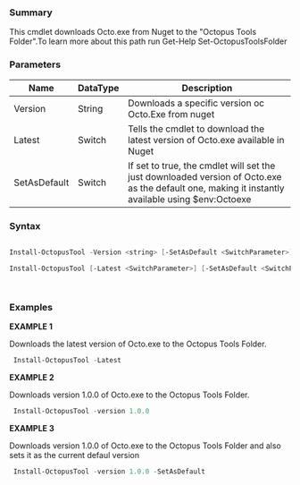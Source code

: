 ﻿
### Summary

This cmdlet downloads Octo.exe from Nuget to the "Octopus Tools Folder".To learn more about this path run Get-Help Set-OctopusToolsFolder
### Parameters
| Name | DataType          | Description |
| ------------- | ----------- | ----------- |
| Version | String |  Downloads a specific version oc Octo.Exe from nuget     |
| Latest | Switch |  Tells the cmdlet to download the latest version of Octo.exe available in Nuget     |
| SetAsDefault | Switch |  If set to true, the cmdlet will set the just downloaded version of Octo.exe as the default one, making  it instantly available using $env:Octoexe     |

### Syntax
``` powershell

Install-OctopusTool -Version <string> [-SetAsDefault <SwitchParameter>] [<CommonParameters>]

Install-OctopusTool [-Latest <SwitchParameter>] [-SetAsDefault <SwitchParameter>] [<CommonParameters>]




``` 

### Examples 

**EXAMPLE 1**

Downloads the latest version of Octo.exe to the Octopus Tools Folder.

``` powershell 
 Install-OctopusTool -Latest
``` 

**EXAMPLE 2**

Downloads version 1.0.0 of Octo.exe to the Octopus Tools Folder.

``` powershell 
 Install-OctopusTool -version 1.0.0
``` 

**EXAMPLE 3**

Downloads version 1.0.0 of Octo.exe to the Octopus Tools Folder and also sets it as the current defaul version

``` powershell 
 Install-OctopusTool -version 1.0.0 -SetAsDefault
``` 

